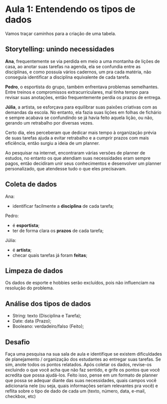 # Aula 1: Entendendo os tipos de dados

Vamos traçar caminhos para a criação de uma tabela.

## Storytelling: unindo necessidades

**Ana**, frequentemente se via perdida em meio a uma montanha de lições de casa, ao anotar suas tarefas na agenda, ela se confundia entre as disciplinas, e como possuía vários cadernos, um pra cada matéria, não conseguia identificar a disciplina equivalente de cada tarefa.

**Pedro**, o esportista do grupo, também enfrentava problemas semelhantes. Entre treinos e compromissos extracurriculares, mal tinha tempo para revisar suas anotações, então frequentemente perdia os prazos de entrega.

**Júlia**, a artista, se esforçava para equilibrar suas paixões criativas com as demandas da escola. No entanto, ela fazia suas lições em folhas de fichário e sempre acabava se confundindo se já havia feito aquela lição, ou não, gerando um retrabalho por diversas vezes.

Certo dia, eles perceberam que dedicar mais tempo à organização prévia de suas tarefas ajuda a evitar retrabalho e a cumprir prazos com mais eficiência, então surgiu a ideia de um planner.

Ao pesquisar na internet, encontraram várias versões de planner de estudos, no entanto os que atendiam suas necessidades eram sempre pagos, então decidiram unir seus conhecimentos e desenvolver um planner personalizado, que atendesse tudo o que eles precisavam.


## Coleta de dados

Ana:
* identificar facilmente a **disciplina** de cada tarefa;

Pedro:
* é **esportista**;
* ter de forma clara os **prazos** de cada tarefa;

Júlia: 
* é **artista**;
* checar quais tarefas já foram **feitas**;

## Limpeza de dados

Os dados de esporte e hobbies serão excluídos, pois não influenciam na resolução do problema.

## Análise dos tipos de dados

* String: texto (Disciplina e Tarefa);
* Date: data (Prazo);
* Booleano: verdadeiro/falso (Feito);

## Desafio

Faça uma pesquisa na sua sala de aula e identifique se existem dificuldades de planejamento / organização dos estudantes ao entregar suas tarefas. Se sim, anote todos os pontos relatados.
Após coletar os dados, revise-os excluindo o que você acha que não faz sentido, e grife os pontos que você acredita que possa ajudá-los.
Feito isso, pense em um formato de planner que possa se adequar diante das suas necessidades, quais campos você adicionaria nele (ou seja, quais informações seriam relevantes pra você) e reflita sobre o tipo de dado de cada um (texto, número, data, e-mail, checkbox, etc)
